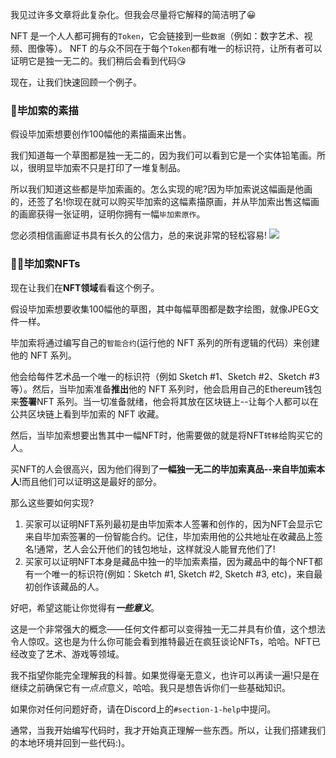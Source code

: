 我见过许多文章将此复杂化。但我会尽量将它解释的简洁明了😀

NFT 是一个人人都可拥有的`Token`，它会链接到一些`数据`（例如：数字艺术、视频、图像等）。 NFT 的与众不同在于每个`Token`都有唯一的标识符，让所有者可以证明它是独一无二的。我们稍后会看到代码😘

现在，让我们快速回顾一个例子。

### 🎨毕加索的素描

假设毕加索想要创作100幅他的素描画来出售。

我们知道每一个草图都是独一无二的，因为我们可以看到它是一个实体铅笔画。所以，很明显毕加索不只是打印了一堆复制品。

所以我们知道这些都是毕加索画的。怎么实现的呢?因为毕加索说这幅画是他画的，还签了名!你现在就可以购买毕加索的这幅素描原画，并从毕加索出售这幅画的画廊获得一张证明，证明你拥有一幅`毕加索原作`。

您必须相信画廊证书具有长久的公信力，总的来说非常的轻松容易!
![](https://i.imgur.com/FLBd1l0.png)

### 👨‍💻毕加索NFTs

现在让我们在**NFT领域**看看这个例子。

假设毕加索想要收集100幅他的草图，其中每幅草图都是数字绘图，就像JPEG文件一样。

毕加索将通过编写自己的`智能合约`(运行他的 NFT 系列的所有逻辑的代码）来创建他的 NFT 系列。

他会给每件艺术品一个唯一的标识符（例如 Sketch #1、Sketch #2、Sketch #3 等）。然后，当毕加索准备**推出**他的 NFT 系列时，他会启用自己的Ethereum钱包来**签署**NFT 系列。当一切准备就绪，他会将其放在区块链上--让每个人都可以在公共区块链上看到毕加索的 NFT 收藏。

然后，当毕加索想要出售其中一幅NFT时，他需要做的就是将NFT`转移`给购买它的人。

买NFT的人会很高兴，因为他们得到了**一幅独一无二的毕加索真品--来自毕加索本人**!而且他们可以证明这是最好的部分。

那么这些要如何实现?

1. 买家可以证明NFT系列最初是由毕加索本人签署和创作的，因为NFT会显示它来自毕加索签署的一份智能合约。记住，毕加索用他的公共地址在收藏品上签名!通常，艺人会公开他们的钱包地址，这样就没人能冒充他们了!
2. 买家可以证明NFT本身是藏品中独一的毕加索素描，因为藏品中的每个NFT都有一个唯一的标识符(例如：Sketch #1, Sketch #2, Sketch #3, etc)，来自最初创作该藏品的人。

好吧，希望这能让你觉得有***一些意义***。

这是一个非常强大的概念——任何文件都可以变得独一无二并具有价值，这个想法令人惊叹。这也是为什么你可能会看到推特最近在疯狂谈论NFTs，哈哈。NFT已经改变了艺术、游戏等领域。

我不指望你能完全理解我的科普。如果觉得毫无意义，也许可以再读一遍!只是在继续之前确保它有*一点点*意义，哈哈。我只是想告诉你们一些基础知识。

如果你对任何问题好奇，请在Discord上的`#section-1-help`中提问。

通常，当我开始编写代码时，我才开始真正理解一些东西。所以，让我们搭建我们的本地环境并回到一些代码:)。










